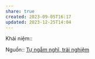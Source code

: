 ```yaml
---
share: true
created: 2023-09-05T16:17
updated: 2023-12-25T14:04
---
```


Khái niệm:: 

Nguồn:: [Tự ngẫm nghĩ, trải nghiệm](../../%CE%9E%20Ngu%E1%BB%93n/T%E1%BB%B1%20ng%E1%BA%ABm%20ngh%C4%A9,%20tr%E1%BA%A3i%20nghi%E1%BB%87m.md)